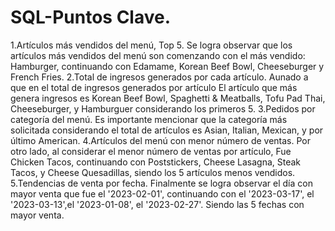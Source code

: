# SQL-Puntos Clave. 
1.Artículos más vendidos del menú, Top 5.
Se logra observar que los artículos más vendidos del menú son comenzando con el más vendido: 
Hamburger, continuando con Edamame, Korean Beef Bowl, Cheeseburger y French Fries.
2.Total de ingresos generados por cada artículo.
Aunado a que en el total de ingresos generados por artículo
El artículo que más genera ingresos es Korean Beef Bowl, Spaghetti & Meatballs,
Tofu Pad Thai, Cheeseburger, y Hamburguer considerando los primeros 5. 
3.Pedidos por categoría del menú.
Es importante mencionar que la categoría más solicitada 
considerando el total de artículos es Asian, Italian, Mexican, 
y por último American.
4.Artículos del menú con menor número de ventas.
Por otro lado,  al considerar el menor número de ventas por artículo, 
Fue Chicken Tacos, continuando con Poststickers, Cheese Lasagna, Steak Tacos, 
 y Cheese Quesadillas, siendo los 5 artículos menos vendidos.
5.Tendencias de venta por fecha.
Finalmente se logra observar el día con mayor venta que fue 
el '2023-02-01', continuando con el '2023-03-17',
el '2023-03-13',el '2023-01-08', el '2023-02-27'.
Siendo las 5 fechas con mayor venta. 
